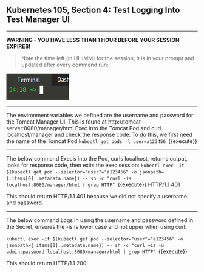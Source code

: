 ## Kubernetes 105, Section 4: Test Logging Into Test Manager UI

---

**WARNING - YOU HAVE LESS THAN 1 HOUR BEFORE YOUR SESSION EXPIRES!**

>Note the time left (in HH:MM) for the session, it is in your prompt and updated after every command run:

![Terminal Time Remaining](./assets/term-expire.png)

---

The environment variables we defined are the username and password for the Tomcat Manager UI. This is found at http://tomcat-server:8080/manager/html
Exec into the Tomcat Pod and curl localhost/manager and check the response code:
To do this, we first need the name of the Tomcat Pod
`kubectl get pods -l user=a123456
`{{execute}}
 
 ---
 
 
The below command Exec’s into the Pod, curls localhost, returns output, looks for response code, then exits the exec session:
`kubectl exec -it $(kubectl get pod --selector="user"="a123456" -o jsonpath={.items[0]..metadata.name}) -- sh -c "curl -is localhost:8080/manager/html | grep HTTP"
`{{execute}}
HTTP/1.1 401

This should return HTTP/1.1 401 because we did not specify a username and password.

---
The below command Logs in using the username and password defined in the Secret, ensures the -is is lower case and not upper when using curl:

`kubectl exec -it $(kubectl get pod --selector="user"="a123456" -o jsonpath={.items[0]..metadata.name}) -- sh -c "curl –is -u admin:password localhost:8080/manager/html | grep HTTP"
`{{execute}}

This should return HTTP/1.1 200

